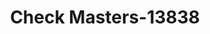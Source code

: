 ---
f_zip-code: 98021
f_state-code: WA
title: Check Masters-13838
f_phone: 425-481-9200
f_city-only: Bothell
f_address: 2020 Maltby Road Bothell
f_location-unique-id: '13838'
slug: check-masters-13838
updated-on: '2024-05-30T13:46:58.046Z'
created-on: '2024-05-30T13:36:59.803Z'
published-on: '2024-05-30T13:54:32.469Z'
f_city-state: cms/city/bothell-wa.md
f_company: cms/company/check-masters.md
f_state: cms/state/washington.md
layout: '[payday-loan].html'
tags: payday-loan
---